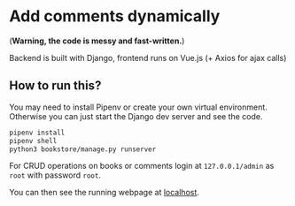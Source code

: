 # Add comments dynamically
(**Warning, the code is messy and fast-written.**)

Backend is built with Django, frontend runs on Vue.js (+ Axios for ajax calls)

## How to run this?
You may need to install Pipenv or create your own virtual environment. Otherwise you can 
just start the Django dev server and see the code.
```bash
pipenv install
pipenv shell
python3 bookstore/manage.py runserver
```

For CRUD operations on books or comments login at `127.0.0.1/admin` as `root` with password `root`.


You can then see the running webpage at [localhost](htts://127.0.0.1/).
